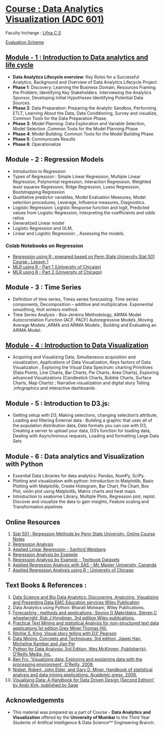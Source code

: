 # [Course : Data Analytics Visualization (ADC 601)](https://drive.google.com/file/d/16K5JdFv1x_A-EHbV-RSb-_g00qGkCbsF/view?usp=sharing)
Faculty Incharge : [Lifna C S](mailto:lifna.cs@ves.ac.in)

[Evaluation Scheme](https://github.com/LifnaJos/ADC601-Data-Analytics-Visualization/blob/main/PPTs/DAV_Scheme.pdf)
## [Module - 1 : Introduction to Data analytics and life cycle](https://github.com/LifnaJos/ADC601-Data-Analytics-Visualization/blob/main/PPTs/M1_DAV.pdf)
- **Data Analytics Lifecycle overview**: Key Roles for a Successful Analytics, Background and Overview of Data Analytics Lifecycle Project.  
- **Phase 1**: Discovery: Learning the Business Domain, Resources Framing the Problem, Identifying Key Stakeholders. Interviewing the Analytics Sponsor, Developing Initial Hypotheses Identifying Potential Data Sources.
- **Phase 2**: Data Preparation: Preparing the Analytic Sandbox, Performing ETLT, Learning About the Data, Data Conditioning, Survey and visualize, Common Tools for the Data Preparation Phase.
- **Phase 3**: Model Planning: Data Exploration and Variable Selection, Model Selection ,Common Tools for the Model Planning Phase
- **Phase 4**: Model Building: Common Tools for the Model Building Phase
- **Phase 5**: Communicate Results
- **Phase 6**: Operationalize

## Module - 2  : Regression Models
- Introduction to Regression
- Types of Regression : Simple Linear Regression, Multiple Linear Regression, Polynomial regression, Interaction Regression, Weighted least squares Regression, Ridge Regression, Loess Regression, Bootstrapping Regression
- Qualitative predictor variables, Model Evaluation Measures, Model selection procedures, Leverage, Influence measures, Diagnostics.
- Logistic Regression: Logistic Response function and logit,  Predicted values from Logistic Regression, Interpreting the coefficients and odds ratios
- Generalized Linear model
- Logistic Regression and GLM, 
- Linear and Logistic Regression: , Assessing the models.
### Colab Notebooks on Regression
  - [Regression using R : prepared based on Penn State University Stat 501 Course : Lesson 1](https://github.com/LifnaJos/ADC601-Data-Analytics-Visualization/blob/main/PPTs/Stat501_Lesson_1.ipynb)
  - [MLR using R - Part 1 (University of Chicago)](https://github.com/LifnaJos/ADC601-Data-Analytics-Visualization/blob/DAV_Colab_Notebooks/MLR_using_R.ipynb)
  -  [MLR using R - Part 2 (University of Chicago)](https://github.com/LifnaJos/ADC601-Data-Analytics-Visualization/blob/DAV_Colab_Notebooks/MLR_using_R_(Part_2).ipynb)

## Module - 3 : Time Series
- Definition of time series, Times series forecasting. Time series components, Decomposition – additive and multiplicative. Exponential smoothing, Holt winters method.
- Time Series Analysis - Box-Jenkins Methodology, ARIMA Model Autocorrelation Function (ACF, PACF) Autoregressive Models ,Moving Average Models ,ARMA and ARIMA Models , Building and Evaluating an ARIMA Model.

## [Module - 4 : Introduction to Data Visualization](https://github.com/LifnaJos/ADC601-Data-Analytics-Visualization/blob/main/PPTs/M4_DAV.pdf)
- Acquiring and Visualizing Data, Simultaneous acquisition and visualization, Applications of Data Visualization, Keys factors of Data Visualization , Exploring the Visual Data Spectrum: charting Primitives (Data Points, Line Charts, Bar Charts, Pie Charts, Area Charts), Exploring advanced Visualizations (Candlestick Charts, Bubble Charts, Surface Charts, Map Charts) ; Narrative visualization and digital story Telling ,infographics and interactive dashboards
  
## Module  - 5 : Introduction to D3.js:
- Getting setup with D3, Making selections, changing selection’s attribute, Loading and filtering External data : Building a graphic that uses all of the population distribution data, Data formats you can use with D3, Creating a server to upload your data, D3’s function for loading data, Dealing with Asynchronous requests, Loading and formatting Large Data Sets 

## Module  - 6 : Data analytics and Visualization with Python
- Essential Data Libraries for data analytics: Pandas, NumPy, SciPy.
- Plotting and visualization with python: Introduction to Matplotlib, Basic Plotting with Matplotlib, Create Histogram, Bar Chart, Pie Chart, Box Plot, violin plot using Matplotlib, Matrix charts and heat maps.
- Introduction to seaborne Library, Multiple Plots, Regression plot, replot. Discover and visualize the data to gain insights, Feature scaling and Transformation pipelines

## Online Resources 
1. [Stat 501 : Regression Methods by  Penn State University, Online Course Notes](https://online.stat.psu.edu/stat501/)
2. [Regression Analysis](https://archive.nptel.ac.in/courses/111/105/111105042/)
3. [Applied Linear Regression - Sanford Weisberg](https://www.stat.purdue.edu/~qfsong/teaching/525/book/Weisberg-Applied-Linear-Regression-Wiley.pdf)
4. [Regression Analysis by Example](https://sadbhavnapublications.org/research-enrichment-material/2-Statistical-Books/Regression-Analysis-by-Example.pdf)
5. [Regression Analysis by Example - Textbook Datasets](https://www1.aucegypt.edu/faculty/hadi/RABE5/)
6. [Applied Regression Analysis with SAS - Mc Master University, Cananda](https://ms.mcmaster.ca/canty/teaching/stat3a03/)
7. [Applied Regression Analysis using R - University of Chicago](https://www.stat.uchicago.edu/~yibi/teaching/stat224/)
     
## Text Books & References :
1. [Data Science and Big Data Analytics: Discovering, Analyzing, Visualizing and Presenting Data,EMC Education services Wiley Publication](https://bhavanakhivsara.files.wordpress.com/2018/06/data-science-and-big-data-analy-nieizv_book.pdf)
2. Data Analytics using Python: Bharati Motwani, Wiley Publications.
3. [Forecasting : methods and applications- Spyros G Makridakis, Steven C wheelwright, Rob J Hyndman, 3rd edition Wiley publications.](https://seriesdetiempo.files.wordpress.com/2013/01/lectura-para-clase-del-5-de-febrero-2013.pdf)
4. [Practical Text Mining and statistical Analysis for non-structured text data applications,1st edition,Grey Miner,Thomas Hill.](https://www.google.co.in/books/edition/Practical_Text_Mining_and_Statistical_An/SM94BMsy50gC?hl=en&gbpv=1&pg=PA880&printsec=frontcover)
5. [Ritchie S. King, Visual story telling with D3’ Pearson](https://www.google.co.in/books/edition/Visual_Storytelling_with_D3/JUNYBAAAQBAJ?hl=en&gbpv=1&dq=Ritchie%20S.%20King%2C%20Visual%20story%20telling%20with%20D3%E2%80%99%20Pearson&pg=PA1&printsec=frontcover)
6. [Data Mining, Concepts and Techniques: 3rd edition, Jiawei Han, Micheline Kamber and Jian Pei](https://myweb.sabanciuniv.edu/rdehkharghani/files/2016/02/The-Morgan-Kaufmann-Series-in-Data-Management-Systems-Jiawei-Han-Micheline-Kamber-Jian-Pei-Data-Mining.-Concepts-and-Techniques-3rd-Edition-Morgan-Kaufmann-2011.pdf)
7. [Python for Data Analysis: 3rd Edition, Wes McKinney ,Publisher(s): O'Reilly Media, Inc.](https://bedford-computing.co.uk/learning/wp-content/uploads/2015/10/Python-for-Data-Analysis.pdf)
8. [Ben Fry, ‘Visualizing data: Exploring and explaining data with the processing environment’, O'Reilly, 2008.](https://media.espora.org/mgoblin_media/media_entries/1633/Visualizing_Data.pdf)
9. [Nisbet, Robert, John Elder, and Gary D. Miner. Handbook of statistical analysis and data mining applications. Academic press, 2009.](http://repo.darmajaya.ac.id/4157/1/Handbook%20of%20statistical%20analysis%20and%20data%20mining%20applications%20%28%20PDFDrive%20%29.pdf)
10. [Visualising Data: A Handbook for Data Driven Design (Second Edition)' by Andy Kirk, published by Sage](https://book.visualisingdata.com/chapter/0)

## Acknowledgemnts
* This material was prepared as a part of Course - **Data Analytics and Visualization** offered by the **University of Mumbai** to the Third Year Students of Artifical Intelligence & Data Science** Engineering Branch.
